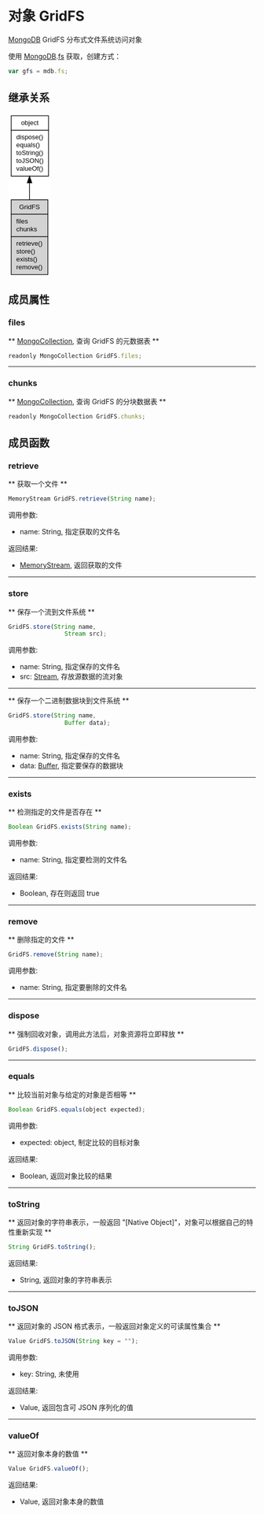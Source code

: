 # 对象 GridFS
[MongoDB](MongoDB.md) GridFS 分布式文件系统访问对象

使用 [MongoDB](MongoDB.md).[fs](../../module/ifs/fs.md) 获取，创建方式：
```JavaScript
var gfs = mdb.fs;
```

## 继承关系
<div class="inherits"><svg width="65pt" height="250pt" viewBox="0.00 0.00 65.00 250.00" xmlns="http://www.w3.org/2000/svg" xmlns:xlink="http://www.w3.org/1999/xlink">
<g id="graph0" class="graph" transform="scale(1 1) rotate(0) translate(4 246)">
<title>%0</title>
<polygon fill="#ffffff" stroke="transparent" points="-4,4 -4,-246 61,-246 61,4 -4,4"/>
<!-- object -->
<g id="node1" class="node">
<title>object</title>
<g id="a_node1"><a xlink:href="object.md" xlink:title="object">
<polygon fill="#ffffff" stroke="transparent" points="0,-150 0,-242 57,-242 57,-150 0,-150"/>
<polygon fill="none" stroke="#000000" points=".5,-220 .5,-242 57.5,-242 57.5,-220 .5,-220"/>
<text text-anchor="start" x="15.6625" y="-228" font-family="Helvetica,sans-Serif" font-size="10.00" fill="#000000">object</text>
<polygon fill="none" stroke="#000000" points=".5,-150 .5,-220 57.5,-220 57.5,-150 .5,-150"/>
<text text-anchor="start" x="5.5" y="-206" font-family="Helvetica,sans-Serif" font-size="10.00" fill="#000000"> dispose()</text>
<text text-anchor="start" x="5.5" y="-194" font-family="Helvetica,sans-Serif" font-size="10.00" fill="#000000"> equals()</text>
<text text-anchor="start" x="5.5" y="-182" font-family="Helvetica,sans-Serif" font-size="10.00" fill="#000000"> toString()</text>
<text text-anchor="start" x="5.5" y="-170" font-family="Helvetica,sans-Serif" font-size="10.00" fill="#000000"> toJSON()</text>
<text text-anchor="start" x="5.5" y="-158" font-family="Helvetica,sans-Serif" font-size="10.00" fill="#000000"> valueOf()</text>
</a>
</g>
</g>
<!-- GridFS -->
<g id="node2" class="node">
<title>GridFS</title>
<g id="a_node2"><a xlink:title="GridFS">
<polygon fill="#d3d3d3" stroke="transparent" points=".5,0 .5,-114 56.5,-114 56.5,0 .5,0"/>
<polygon fill="none" stroke="#000000" points=".5,-92 .5,-114 56.5,-114 56.5,-92 .5,-92"/>
<text text-anchor="start" x="12.668" y="-100" font-family="Helvetica,sans-Serif" font-size="10.00" fill="#000000">GridFS</text>
<polygon fill="none" stroke="#000000" points=".5,-58 .5,-92 56.5,-92 56.5,-58 .5,-58"/>
<text text-anchor="start" x="5.5" y="-78" font-family="Helvetica,sans-Serif" font-size="10.00" fill="#000000"> files</text>
<text text-anchor="start" x="5.5" y="-66" font-family="Helvetica,sans-Serif" font-size="10.00" fill="#000000"> chunks</text>
<polygon fill="none" stroke="#000000" points=".5,0 .5,-58 56.5,-58 56.5,0 .5,0"/>
<text text-anchor="start" x="5.5" y="-44" font-family="Helvetica,sans-Serif" font-size="10.00" fill="#000000"> retrieve()</text>
<text text-anchor="start" x="5.5" y="-32" font-family="Helvetica,sans-Serif" font-size="10.00" fill="#000000"> store()</text>
<text text-anchor="start" x="5.5" y="-20" font-family="Helvetica,sans-Serif" font-size="10.00" fill="#000000"> exists()</text>
<text text-anchor="start" x="5.5" y="-8" font-family="Helvetica,sans-Serif" font-size="10.00" fill="#000000"> remove()</text>
</a>
</g>
</g>
<!-- object&#45;&gt;GridFS -->
<g id="edge1" class="edge">
<title>object-&gt;GridFS</title>
<path fill="none" stroke="#000000" d="M28.5,-139.6526C28.5,-131.2672 28.5,-122.6167 28.5,-114.2136"/>
<polygon fill="#000000" stroke="#000000" points="25.0001,-139.715 28.5,-149.715 32.0001,-139.715 25.0001,-139.715"/>
</g>
</g>
</svg></div>

## 成员属性
        
### files
** [MongoCollection](MongoCollection.md), 查询 GridFS 的元数据表 **
```JavaScript
readonly MongoCollection GridFS.files;
```

--------------------------
### chunks
** [MongoCollection](MongoCollection.md), 查询 GridFS 的分块数据表 **
```JavaScript
readonly MongoCollection GridFS.chunks;
```

## 成员函数
        
### retrieve
** 获取一个文件 **
```JavaScript
MemoryStream GridFS.retrieve(String name);
```

调用参数:
* name: String, 指定获取的文件名

返回结果:
* [MemoryStream](MemoryStream.md), 返回获取的文件

--------------------------
### store
** 保存一个流到文件系统 **
```JavaScript
GridFS.store(String name,
                Stream src);
```

调用参数:
* name: String, 指定保存的文件名
* src: [Stream](Stream.md), 存放源数据的流对象

--------------------------
** 保存一个二进制数据块到文件系统 **
```JavaScript
GridFS.store(String name,
                Buffer data);
```

调用参数:
* name: String, 指定保存的文件名
* data: [Buffer](Buffer.md), 指定要保存的数据块

--------------------------
### exists
** 检测指定的文件是否存在 **
```JavaScript
Boolean GridFS.exists(String name);
```

调用参数:
* name: String, 指定要检测的文件名

返回结果:
* Boolean, 存在则返回 true

--------------------------
### remove
** 删除指定的文件 **
```JavaScript
GridFS.remove(String name);
```

调用参数:
* name: String, 指定要删除的文件名

--------------------------
### dispose
** 强制回收对象，调用此方法后，对象资源将立即释放 **
```JavaScript
GridFS.dispose();
```

--------------------------
### equals
** 比较当前对象与给定的对象是否相等 **
```JavaScript
Boolean GridFS.equals(object expected);
```

调用参数:
* expected: object, 制定比较的目标对象

返回结果:
* Boolean, 返回对象比较的结果

--------------------------
### toString
** 返回对象的字符串表示，一般返回 "[Native Object]"，对象可以根据自己的特性重新实现 **
```JavaScript
String GridFS.toString();
```

返回结果:
* String, 返回对象的字符串表示

--------------------------
### toJSON
** 返回对象的 JSON 格式表示，一般返回对象定义的可读属性集合 **
```JavaScript
Value GridFS.toJSON(String key = "");
```

调用参数:
* key: String, 未使用

返回结果:
* Value, 返回包含可 JSON 序列化的值

--------------------------
### valueOf
** 返回对象本身的数值 **
```JavaScript
Value GridFS.valueOf();
```

返回结果:
* Value, 返回对象本身的数值

